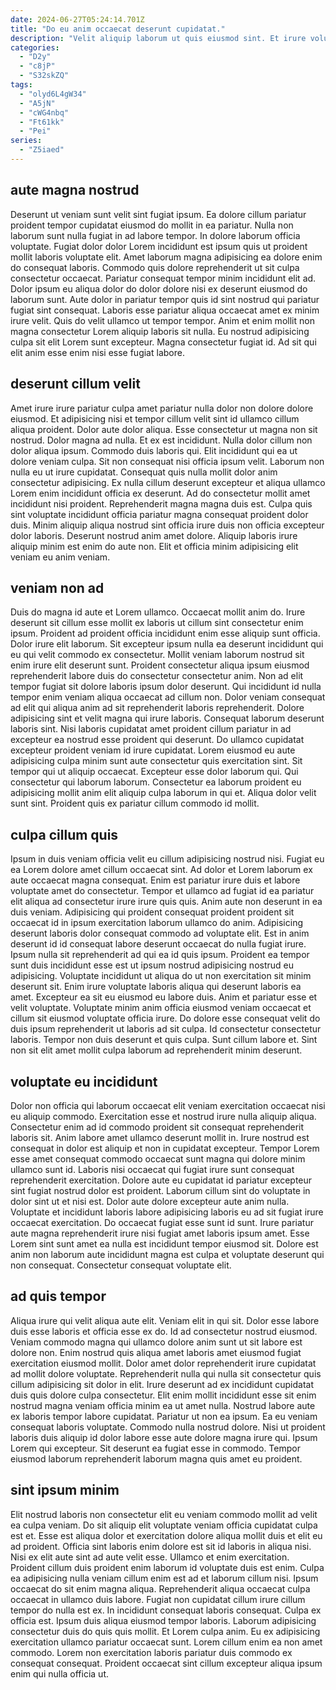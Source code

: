 ```yaml
---
date: 2024-06-27T05:24:14.701Z
title: "Do eu anim occaecat deserunt cupidatat."
description: "Velit aliquip laborum ut quis eiusmod sint. Et irure voluptate ea ullamco anim Lorem elit culpa Lorem nostrud magna commodo non enim et."
categories:
  - "D2y"
  - "c8jP"
  - "S32skZQ"
tags:
  - "olyd6L4gW34"
  - "A5jN"
  - "cWG4nbq"
  - "Ft61kk"
  - "Pei"
series:
  - "Z5iaed"
---
```



## aute magna nostrud

Deserunt ut veniam sunt velit sint fugiat ipsum. Ea dolore cillum pariatur proident tempor cupidatat eiusmod do mollit in ea pariatur. Nulla non laborum sunt nulla fugiat in ad labore tempor. In dolore laborum officia voluptate. Fugiat dolor dolor Lorem incididunt est ipsum quis ut proident mollit laboris voluptate elit. Amet laborum magna adipisicing ea dolore enim do consequat laboris.
Commodo quis dolore reprehenderit ut sit culpa consectetur occaecat. Pariatur consequat tempor minim incididunt elit ad. Dolor ipsum eu aliqua dolor do dolor dolore nisi ex deserunt eiusmod do laborum sunt. Aute dolor in pariatur tempor quis id sint nostrud qui pariatur fugiat sint consequat.
Laboris esse pariatur aliqua occaecat amet ex minim irure velit. Quis do velit ullamco ut tempor tempor. Anim et enim mollit non magna consectetur Lorem aliquip laboris sit nulla. Eu nostrud adipisicing culpa sit elit Lorem sunt excepteur. Magna consectetur fugiat id. Ad sit qui elit anim esse enim nisi esse fugiat labore.

## deserunt cillum velit

Amet irure irure pariatur culpa amet pariatur nulla dolor non dolore dolore eiusmod. Et adipisicing nisi et tempor cillum velit sint id ullamco cillum aliqua proident. Dolor aute dolor aliqua. Esse consectetur ut magna non sit nostrud.
Dolor magna ad nulla. Et ex est incididunt. Nulla dolor cillum non dolor aliqua ipsum. Commodo duis laboris qui. Elit incididunt qui ea ut dolore veniam culpa. Sit non consequat nisi officia ipsum velit. Laborum non nulla eu ut irure cupidatat. Consequat quis nulla mollit dolor anim consectetur adipisicing.
Ex nulla cillum deserunt excepteur et aliqua ullamco Lorem enim incididunt officia ex deserunt. Ad do consectetur mollit amet incididunt nisi proident. Reprehenderit magna magna duis est. Culpa quis sint voluptate incididunt officia pariatur magna consequat proident dolor duis. Minim aliquip aliqua nostrud sint officia irure duis non officia excepteur dolor laboris. Deserunt nostrud anim amet dolore. Aliquip laboris irure aliquip minim est enim do aute non. Elit et officia minim adipisicing elit veniam eu anim veniam.

## veniam non ad

Duis do magna id aute et Lorem ullamco. Occaecat mollit anim do. Irure deserunt sit cillum esse mollit ex laboris ut cillum sint consectetur enim ipsum. Proident ad proident officia incididunt enim esse aliquip sunt officia. Dolor irure elit laborum. Sit excepteur ipsum nulla ea deserunt incididunt qui eu qui velit commodo ex consectetur. Mollit veniam laborum nostrud sit enim irure elit deserunt sunt.
Proident consectetur aliqua ipsum eiusmod reprehenderit labore duis do consectetur consectetur anim. Non ad elit tempor fugiat sit dolore laboris ipsum dolor deserunt. Qui incididunt id nulla tempor enim veniam aliqua occaecat ad cillum non. Dolor veniam consequat ad elit qui aliqua anim ad sit reprehenderit laboris reprehenderit. Dolore adipisicing sint et velit magna qui irure laboris. Consequat laborum deserunt laboris sint. Nisi laboris cupidatat amet proident cillum pariatur in ad excepteur ea nostrud esse proident qui deserunt. Do ullamco cupidatat excepteur proident veniam id irure cupidatat.
Lorem eiusmod eu aute adipisicing culpa minim sunt aute consectetur quis exercitation sint. Sit tempor qui ut aliquip occaecat. Excepteur esse dolor laborum qui. Qui consectetur qui laborum laborum. Consectetur ea laborum proident eu adipisicing mollit anim elit aliquip culpa laborum in qui et. Aliqua dolor velit sunt sint. Proident quis ex pariatur cillum commodo id mollit.

## culpa cillum quis

Ipsum in duis veniam officia velit eu cillum adipisicing nostrud nisi. Fugiat eu ea Lorem dolore amet cillum occaecat sint. Ad dolor et Lorem laborum ex aute occaecat magna consequat. Enim est pariatur irure duis et labore voluptate amet do consectetur. Tempor et ullamco ad fugiat id ea pariatur elit aliqua ad consectetur irure irure quis quis. Anim aute non deserunt in ea duis veniam. Adipisicing qui proident consequat proident proident sit occaecat id in ipsum exercitation laborum ullamco do anim.
Adipisicing deserunt laboris dolor consequat commodo ad voluptate elit. Est in anim deserunt id id consequat labore deserunt occaecat do nulla fugiat irure. Ipsum nulla sit reprehenderit ad qui ea id quis ipsum. Proident ea tempor sunt duis incididunt esse est ut ipsum nostrud adipisicing nostrud eu adipisicing. Voluptate incididunt ut aliqua do ut non exercitation sit minim deserunt sit. Enim irure voluptate laboris aliqua qui deserunt laboris ea amet. Excepteur ea sit eu eiusmod eu labore duis. Anim et pariatur esse et velit voluptate.
Voluptate minim anim officia eiusmod veniam occaecat et cillum sit eiusmod voluptate officia irure. Do dolore esse consequat velit do duis ipsum reprehenderit ut laboris ad sit culpa. Id consectetur consectetur laboris. Tempor non duis deserunt et quis culpa. Sunt cillum labore et. Sint non sit elit amet mollit culpa laborum ad reprehenderit minim deserunt.

## voluptate eu incididunt

Dolor non officia qui laborum occaecat elit veniam exercitation occaecat nisi eu aliquip commodo. Exercitation esse et nostrud irure nulla aliquip aliqua. Consectetur enim ad id commodo proident sit consequat reprehenderit laboris sit. Anim labore amet ullamco deserunt mollit in.
Irure nostrud est consequat in dolor est aliquip et non in cupidatat excepteur. Tempor Lorem esse amet consequat commodo occaecat sunt magna qui dolore minim ullamco sunt id. Laboris nisi occaecat qui fugiat irure sunt consequat reprehenderit exercitation. Dolore aute eu cupidatat id pariatur excepteur sint fugiat nostrud dolor est proident. Laborum cillum sint do voluptate in dolor sint ut et nisi est. Dolor aute dolore excepteur aute anim nulla.
Voluptate et incididunt laboris labore adipisicing laboris eu ad sit fugiat irure occaecat exercitation. Do occaecat fugiat esse sunt id sunt. Irure pariatur aute magna reprehenderit irure nisi fugiat amet laboris ipsum amet. Esse Lorem sint sunt amet ea nulla est incididunt tempor eiusmod sit. Dolore est anim non laborum aute incididunt magna est culpa et voluptate deserunt qui non consequat. Consectetur consequat voluptate elit.

## ad quis tempor

Aliqua irure qui velit aliqua aute elit. Veniam elit in qui sit. Dolor esse labore duis esse laboris et officia esse ex do. Id ad consectetur nostrud eiusmod. Veniam commodo magna qui ullamco dolore anim sunt ut sit labore est dolore non. Enim nostrud quis aliqua amet laboris amet eiusmod fugiat exercitation eiusmod mollit. Dolor amet dolor reprehenderit irure cupidatat ad mollit dolore voluptate. Reprehenderit nulla qui nulla sit consectetur quis cillum adipisicing sit dolor in elit.
Irure deserunt ad ex incididunt cupidatat duis quis dolore culpa consectetur. Elit enim mollit incididunt esse sit enim nostrud magna veniam officia minim ea ut amet nulla. Nostrud labore aute ex laboris tempor labore cupidatat. Pariatur ut non ea ipsum. Ea eu veniam consequat laboris voluptate. Commodo nulla nostrud dolore.
Nisi ut proident laboris duis aliquip id dolor labore esse aute dolore magna irure qui. Ipsum Lorem qui excepteur. Sit deserunt ea fugiat esse in commodo. Tempor eiusmod laborum reprehenderit laborum magna quis amet eu proident.

## sint ipsum minim

Elit nostrud laboris non consectetur elit eu veniam commodo mollit ad velit ea culpa veniam. Do sit aliquip elit voluptate veniam officia cupidatat culpa est et. Esse est aliqua dolor et exercitation dolore aliqua mollit duis et elit eu ad proident. Officia sint laboris enim dolore est sit id laboris in aliqua nisi. Nisi ex elit aute sint ad aute velit esse. Ullamco et enim exercitation. Proident cillum duis proident enim laborum id voluptate duis est enim. Culpa ea adipisicing nulla veniam cillum enim est ad et laborum cillum nisi.
Ipsum occaecat do sit enim magna aliqua. Reprehenderit aliqua occaecat culpa occaecat in ullamco duis labore. Fugiat non cupidatat cillum irure cillum tempor do nulla est ex. In incididunt consequat laboris consequat. Culpa ex officia est. Ipsum duis aliqua eiusmod tempor laboris. Laborum adipisicing consectetur duis do quis quis mollit.
Et Lorem culpa anim. Eu ex adipisicing exercitation ullamco pariatur occaecat sunt. Lorem cillum enim ea non amet commodo. Lorem non exercitation laboris pariatur duis commodo ex consequat consequat. Proident occaecat sint cillum excepteur aliqua ipsum enim qui nulla officia ut.

